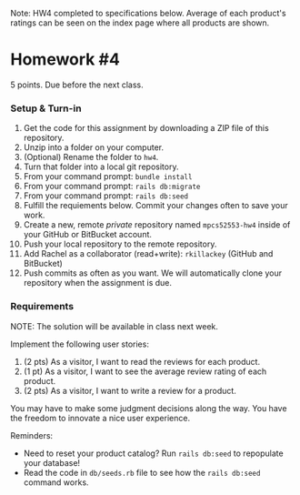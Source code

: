 Note: HW4 completed to specifications below. Average of each product's ratings can be seen on the index page where all products are shown.

# Homework #4

5 points.  Due before the next class.

### Setup & Turn-in

1. Get the code for this assignment by downloading a ZIP file of this repository.
2. Unzip into a folder on your computer.
3. (Optional) Rename the folder to `hw4`.
4. Turn that folder into a local git repository.
5. From your command prompt: `bundle install`
6. From your command prompt: `rails db:migrate`
7. From your command prompt: `rails db:seed`
8. Fulfill the requiements below.  Commit your changes often to save your work.
9. Create a new, remote *private* repository named `mpcs52553-hw4` inside of your GitHub or BitBucket account.
10. Push your local repository to the remote repository.
11. Add Rachel as a collaborator (read+write): `rkillackey` (GitHub and BitBucket)
12. Push commits as often as you want.  We will automatically clone your repository when the assignment is due.



### Requirements

NOTE: The solution will be available in class next week.

Implement the following user stories:

1. (2 pts) As a visitor, I want to read the reviews for each product.
2. (1 pt) As a visitor, I want to see the average review rating of each product.
3. (2 pts) As a visitor, I want to write a review for a product.

You may have to make some judgment decisions along the way.  You have the freedom
to innovate a nice user experience.

Reminders:

* Need to reset your product catalog? Run `rails db:seed` to repopulate your database!
* Read the code in `db/seeds.rb` file to see how the `rails db:seed` command works.

